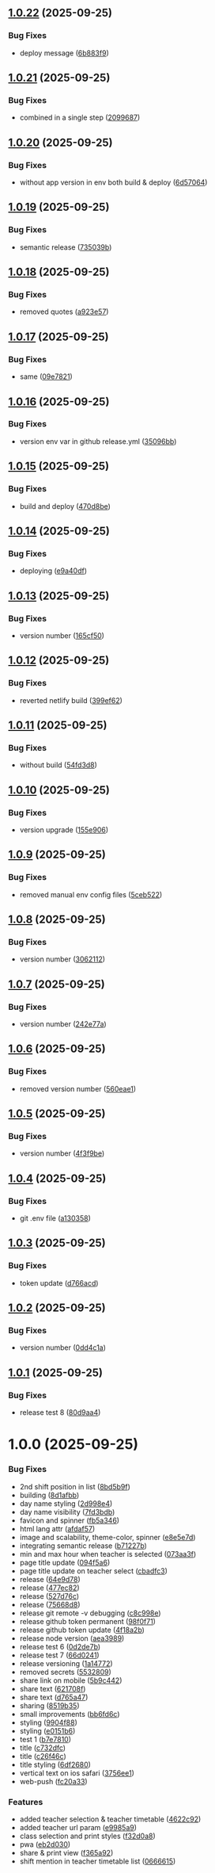 ## [1.0.22](https://github.com/kamilniftaliev/timetable/compare/v1.0.21...v1.0.22) (2025-09-25)


### Bug Fixes

* deploy message ([6b883f9](https://github.com/kamilniftaliev/timetable/commit/6b883f990c4dc0827e015789294186c6cf03c2df))

## [1.0.21](https://github.com/kamilniftaliev/timetable/compare/v1.0.20...v1.0.21) (2025-09-25)


### Bug Fixes

* combined in a single step ([2099687](https://github.com/kamilniftaliev/timetable/commit/209968795877fcd1261290af92224480d4a7b4c9))

## [1.0.20](https://github.com/kamilniftaliev/timetable/compare/v1.0.19...v1.0.20) (2025-09-25)


### Bug Fixes

* without app version in env both build & deploy ([6d57064](https://github.com/kamilniftaliev/timetable/commit/6d57064543096ed3767179f447490358ca105cc2))

## [1.0.19](https://github.com/kamilniftaliev/timetable/compare/v1.0.18...v1.0.19) (2025-09-25)


### Bug Fixes

* semantic release ([735039b](https://github.com/kamilniftaliev/timetable/commit/735039b243edb71524e0b814172581beba6c8333))

## [1.0.18](https://github.com/kamilniftaliev/timetable/compare/v1.0.17...v1.0.18) (2025-09-25)


### Bug Fixes

* removed quotes ([a923e57](https://github.com/kamilniftaliev/timetable/commit/a923e571d07b91164cbf63d80f506cdd7020c830))

## [1.0.17](https://github.com/kamilniftaliev/timetable/compare/v1.0.16...v1.0.17) (2025-09-25)


### Bug Fixes

* same ([09e7821](https://github.com/kamilniftaliev/timetable/commit/09e782169272a703eca13964ccdfaf226001dafe))

## [1.0.16](https://github.com/kamilniftaliev/timetable/compare/v1.0.15...v1.0.16) (2025-09-25)


### Bug Fixes

* version env var in github release.yml ([35096bb](https://github.com/kamilniftaliev/timetable/commit/35096bbcfbf52dfe63642a8941bf3cd209f26de8))

## [1.0.15](https://github.com/kamilniftaliev/timetable/compare/v1.0.14...v1.0.15) (2025-09-25)


### Bug Fixes

* build and deploy ([470d8be](https://github.com/kamilniftaliev/timetable/commit/470d8be258e64a7b4470bb7f731b6fc5bb9459dc))

## [1.0.14](https://github.com/kamilniftaliev/timetable/compare/v1.0.13...v1.0.14) (2025-09-25)


### Bug Fixes

* deploying ([e9a40df](https://github.com/kamilniftaliev/timetable/commit/e9a40df366ae9a876b1e3aa81c337c84c67032da))

## [1.0.13](https://github.com/kamilniftaliev/timetable/compare/v1.0.12...v1.0.13) (2025-09-25)


### Bug Fixes

* version number ([165cf50](https://github.com/kamilniftaliev/timetable/commit/165cf5014c3fe09306c24e98b3b147fa666147b4))

## [1.0.12](https://github.com/kamilniftaliev/timetable/compare/v1.0.11...v1.0.12) (2025-09-25)


### Bug Fixes

* reverted netlify build ([399ef62](https://github.com/kamilniftaliev/timetable/commit/399ef62ec9484e8f009b3f1ff3fe5bb684ada31f))

## [1.0.11](https://github.com/kamilniftaliev/timetable/compare/v1.0.10...v1.0.11) (2025-09-25)


### Bug Fixes

* without build ([54fd3d8](https://github.com/kamilniftaliev/timetable/commit/54fd3d8dfae9b3c36aa8074459404687948d9813))

## [1.0.10](https://github.com/kamilniftaliev/timetable/compare/v1.0.9...v1.0.10) (2025-09-25)


### Bug Fixes

* version upgrade ([155e906](https://github.com/kamilniftaliev/timetable/commit/155e906b382320de68f9761a2b183c425159e9fa))

## [1.0.9](https://github.com/kamilniftaliev/timetable/compare/v1.0.8...v1.0.9) (2025-09-25)


### Bug Fixes

* removed manual env config files ([5ceb522](https://github.com/kamilniftaliev/timetable/commit/5ceb52270ce7784b5daf1199403fa1204a61a946))

## [1.0.8](https://github.com/kamilniftaliev/timetable/compare/v1.0.7...v1.0.8) (2025-09-25)


### Bug Fixes

* version number ([3062112](https://github.com/kamilniftaliev/timetable/commit/30621120bb46b40950143312abdd2be87648e4c3))

## [1.0.7](https://github.com/kamilniftaliev/timetable/compare/v1.0.6...v1.0.7) (2025-09-25)


### Bug Fixes

* version number ([242e77a](https://github.com/kamilniftaliev/timetable/commit/242e77a6634cd8b7613adef66120c7f4fcdba1e0))

## [1.0.6](https://github.com/kamilniftaliev/timetable/compare/v1.0.5...v1.0.6) (2025-09-25)


### Bug Fixes

* removed version number ([560eae1](https://github.com/kamilniftaliev/timetable/commit/560eae1da7644bd282931196c9492ca76935750f))

## [1.0.5](https://github.com/kamilniftaliev/timetable/compare/v1.0.4...v1.0.5) (2025-09-25)


### Bug Fixes

* version number ([4f3f9be](https://github.com/kamilniftaliev/timetable/commit/4f3f9be2a093b81a7f0f7fed55576c5b98be6a45))

## [1.0.4](https://github.com/kamilniftaliev/timetable/compare/v1.0.3...v1.0.4) (2025-09-25)


### Bug Fixes

* git .env file ([a130358](https://github.com/kamilniftaliev/timetable/commit/a130358eb5b42eff3f7dbd3c7c3f228230b9d965))

## [1.0.3](https://github.com/kamilniftaliev/timetable/compare/v1.0.2...v1.0.3) (2025-09-25)


### Bug Fixes

* token update ([d766acd](https://github.com/kamilniftaliev/timetable/commit/d766acd1bcf360e09bb992e36d433b3f09e80752))

## [1.0.2](https://github.com/kamilniftaliev/timetable/compare/v1.0.1...v1.0.2) (2025-09-25)


### Bug Fixes

* version number ([0dd4c1a](https://github.com/kamilniftaliev/timetable/commit/0dd4c1aa03dec803fcb07f06aedf9358c7d305ed))

## [1.0.1](https://github.com/kamilniftaliev/timetable/compare/v1.0.0...v1.0.1) (2025-09-25)


### Bug Fixes

* release test 8 ([80d9aa4](https://github.com/kamilniftaliev/timetable/commit/80d9aa4954e3f0d1bab5882bc4f7514076343590))

# 1.0.0 (2025-09-25)


### Bug Fixes

* 2nd shift position in list ([8bd5b9f](https://github.com/kamilniftaliev/timetable/commit/8bd5b9fb79315e0131bd266b235acf1db72b8d84))
* building ([8d1afbb](https://github.com/kamilniftaliev/timetable/commit/8d1afbb8d39014f447fadc51acfc26a4c84f3b48))
* day name styling ([2d998e4](https://github.com/kamilniftaliev/timetable/commit/2d998e4c6302564269765027fa11550dfce5c403))
* day name visibility ([7fd3bdb](https://github.com/kamilniftaliev/timetable/commit/7fd3bdb1105693eba58101b6c7a9bcb933faed08))
* favicon and spinner ([fb5a346](https://github.com/kamilniftaliev/timetable/commit/fb5a3460177f8796cc00b83769d482dd7120e622))
* html lang attr ([afdaf57](https://github.com/kamilniftaliev/timetable/commit/afdaf57c7e9b5549e2fd3d9342fe9cf17d1675a3))
* image and scalability, theme-color, spinner ([e8e5e7d](https://github.com/kamilniftaliev/timetable/commit/e8e5e7d5df281f2f9f943c41737738621c7078b5))
* integrating semantic release ([b71227b](https://github.com/kamilniftaliev/timetable/commit/b71227bdcc613edf522b85bd1c0bc24d501e4e3f))
* min and max hour when teacher is selected ([073aa3f](https://github.com/kamilniftaliev/timetable/commit/073aa3f0fcc2a61e791778008aac4c36cb25ea99))
* page title update ([094f5a6](https://github.com/kamilniftaliev/timetable/commit/094f5a6d481af2d7a82aaaa53756ced163855cf9))
* page title update on teacher select ([cbadfc3](https://github.com/kamilniftaliev/timetable/commit/cbadfc36ca34f0ccaa14786351e884a88dccfda1))
* release ([64e9d78](https://github.com/kamilniftaliev/timetable/commit/64e9d7804fe3a1680e6cd081b675b26484dca24c))
* release ([477ec82](https://github.com/kamilniftaliev/timetable/commit/477ec827c7d7fc8076710e1f90fc67136b2d40b2))
* release ([527d76c](https://github.com/kamilniftaliev/timetable/commit/527d76c2972e6744960a3c0adaf2420577dff222))
* release ([75668d8](https://github.com/kamilniftaliev/timetable/commit/75668d8ba47b2040a07ec3ac551728faecf18843))
* release git remote -v debugging ([c8c998e](https://github.com/kamilniftaliev/timetable/commit/c8c998e79ab07988648c8fde863a5f7c84876e26))
* release github token permanent ([98f0f71](https://github.com/kamilniftaliev/timetable/commit/98f0f7106121c1c0f6a85f7e9e2c358b2de36ce1))
* release github token update ([4f18a2b](https://github.com/kamilniftaliev/timetable/commit/4f18a2b05d650bcf9c2c1a71781c193850c56252))
* release node version ([aea3989](https://github.com/kamilniftaliev/timetable/commit/aea39892dd1b165ce02edc89079b61f5e7c3c6b6))
* release test 6 ([0d2de7b](https://github.com/kamilniftaliev/timetable/commit/0d2de7b0258b97ec6d5694081267c26790a05500))
* release test 7 ([66d0241](https://github.com/kamilniftaliev/timetable/commit/66d024148cc1f8a55ad836188715bd89ffa46751))
* release versioning ([1a14772](https://github.com/kamilniftaliev/timetable/commit/1a14772ea528b698ceed932a6deb445258f2f0a1))
* removed secrets ([5532809](https://github.com/kamilniftaliev/timetable/commit/5532809619721ebaba4cc3a4f997b86cacac15e3))
* share link on mobile ([5b9c442](https://github.com/kamilniftaliev/timetable/commit/5b9c4421f18891296b94258f5f4ca0c7afdb7b3c))
* share text ([621708f](https://github.com/kamilniftaliev/timetable/commit/621708f985041d92ee548ebed45f710a82c01606))
* share text ([d765a47](https://github.com/kamilniftaliev/timetable/commit/d765a478b8b82cab9d87461708d122a95628174e))
* sharing ([8519b35](https://github.com/kamilniftaliev/timetable/commit/8519b351523f1b055d39f9874192f70518fa2ba2))
* small improvements ([bb6fd6c](https://github.com/kamilniftaliev/timetable/commit/bb6fd6c43296040cc29d6c2b480cf217ad5b5822))
* styling ([9904f88](https://github.com/kamilniftaliev/timetable/commit/9904f889634eafc7304589b9c21cf680b9be7e7f))
* styling ([e0151b6](https://github.com/kamilniftaliev/timetable/commit/e0151b64db279793993eba1b7903057b94d84932))
* test 1 ([b7e7810](https://github.com/kamilniftaliev/timetable/commit/b7e781010f8c13fa746ec86019f7f41b2f36e8e1))
* title ([c732dfc](https://github.com/kamilniftaliev/timetable/commit/c732dfc8f0bb2036b2d21f19da3d4b93ab2e182b))
* title ([c26f46c](https://github.com/kamilniftaliev/timetable/commit/c26f46c27a22873d1cab6bc177795cb431c62eca))
* title styling ([6df2680](https://github.com/kamilniftaliev/timetable/commit/6df2680b2365f3ad81c578663db5723e91994603))
* vertical text on ios safari ([3756ee1](https://github.com/kamilniftaliev/timetable/commit/3756ee1120b2e2546b9f0d43c7e4544f50e59f12))
* web-push ([fc20a33](https://github.com/kamilniftaliev/timetable/commit/fc20a33744afb54964ceb815bdaf7890386c1c10))


### Features

* added teacher selection & teacher timetable ([4622c92](https://github.com/kamilniftaliev/timetable/commit/4622c9296c493868395b35519a9f7ab707c2ae4b))
* added teacher url param ([e9985a9](https://github.com/kamilniftaliev/timetable/commit/e9985a97fbfb7913da65363d1ce1da1895a41acd))
* class selection and print styles ([f32d0a8](https://github.com/kamilniftaliev/timetable/commit/f32d0a847cd4f6844a0aea1b5d9c4323a05ad877))
* pwa ([eb2d030](https://github.com/kamilniftaliev/timetable/commit/eb2d030e04830261c95f790811fd3d2f07b392db))
* share & print view ([f365a92](https://github.com/kamilniftaliev/timetable/commit/f365a92f044861b3b83e366bb0fcc592962bacc7))
* shift mention in teacher timetable list ([0666615](https://github.com/kamilniftaliev/timetable/commit/06666159ed9d1cfa7486ccf1d1a07f109fb93472))
